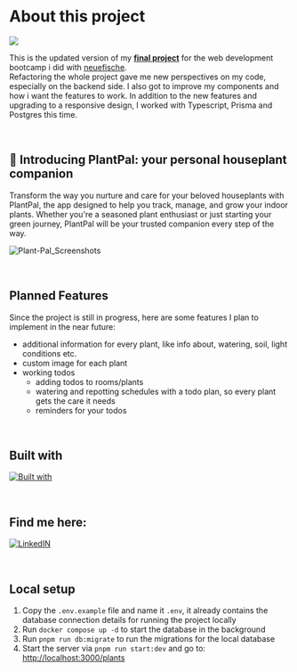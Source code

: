 <h1>About this project </h3><img src="https://img.shields.io/badge/status-in%20progress-green">

<p>
  This is the updated version of my <strong><a href="https://github.com/HenrikeStahlhut/capstone-project">final project</a></strong> for the web development bootcamp i did with <a href="https://www.neuefische.de/en">neuefische</a>. 
  <br/>
  Refactoring the whole project gave me new perspectives on my code, especially on the backend side. I also got to improve my components and how i want the features to work. In addition to the new features and upgrading to a responsive design, I worked with Typescript, Prisma and Postgres this time. 
</p>

<br/>

## 🌱 Introducing PlantPal: your personal houseplant companion 
Transform the way you nurture and care for your beloved houseplants with PlantPal, the app designed to help you track, 
manage, and grow your indoor plants. Whether you're a seasoned plant enthusiast or just starting your green journey, 
PlantPal will be your trusted companion every step of the way.

![Plant-Pal_Screenshots](https://github.com/HenrikeStahlhut/plant-pal-dirty/assets/126799897/0aee665e-7816-407a-9bea-7d9a318211aa)


<br/>

## Planned Features
Since the project is still in progress, here are some features I plan to implement in the near future:
- additional information for every plant, like  info about, watering, soil, light conditions etc.
- custom image for each plant
- working todos
  - adding todos to rooms/plants
  - watering and repotting schedules with a todo plan, so every plant gets the care it needs
  - reminders for your todos

<br/>

## Built with
[![Built with](https://skillicons.dev/icons?i=react,nextjs,ts,styledcomponents,prisma,postgres)](https://skillicons.dev)

<br/>

## Find me here: 
<a href="https://www.linkedin.com/in/henrike-stahlhut-389238249/">![LinkedIN](https://skillicons.dev/icons?i=linkedin)</a>

<br/>

##  Local setup
1. Copy the `.env.example` file and name it `.env`, it already contains the database connection details for running the project locally
2. Run `docker compose up -d` to start the database in the background
3. Run `pnpm run db:migrate` to run the migrations for the local database
4. Start the server via `pnpm run start:dev` and go to: [http://localhost:3000/plants](http://localhost:3000/plants)



